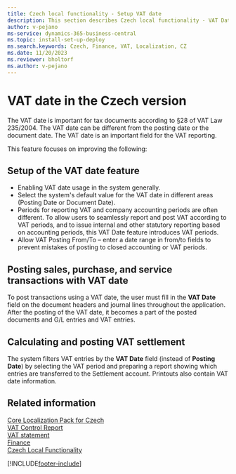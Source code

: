 ```yaml
---
title: Czech local functionality - Setup VAT date
description: This section describes Czech local functionality - VAT Date and Setup of the VAT Date Feature.
author: v-pejano
ms-service: dynamics-365-business-central
ms.topic: install-set-up-deploy
ms.search.keywords: Czech, Finance, VAT, Localization, CZ
ms.date: 11/20/2023
ms.reviewer: bholtorf
ms.author: v-pejano
---
```


# VAT date in the Czech version

The VAT date is important for tax documents according to §28 of VAT Law 235/2004. The VAT date can be different from the posting date or the document date. The VAT date is an important field for the VAT reporting.  

This feature focuses on improving the following:

## Setup of the VAT date feature

- Enabling VAT date usage in the system generally.
- Select the system's default value for the VAT date in different areas (Posting Date or Document Date).
- Periods for reporting VAT and company accounting periods are often different. To allow users to seamlessly report and post VAT according to VAT periods, and to issue internal and other statutory reporting based on accounting periods, this VAT Date feature introduces VAT periods.
- Allow VAT Posting From/To – enter a date range in from/to fields to prevent mistakes of posting to closed accounting or VAT periods.

## Posting sales, purchase, and service transactions with VAT date

To post transactions using a VAT date, the user must fill in the **VAT Date** field on the document headers and journal lines throughout the application.
After the posting of the VAT date, it becomes a part of the posted documents and G/L entries and VAT entries.

## Calculating and posting VAT settlement

The system filters VAT entries by the **VAT Date** field (instead of **Posting Date**) by selecting the VAT period and preparing a report showing which entries are transferred to the Settlement account. Printouts also contain VAT date information.

## Related information

[Core Localization Pack for Czech](ui-extensions-core-localization-pack-cz.md)    
[VAT Control Report](vat-control-report.md)  
[VAT statement](vat-statement.md)  
[Finance](../../finance.md)  
[Czech Local Functionality](czech-local-functionality.md)  

[!INCLUDE[footer-include](../../includes/footer-banner.md)]
